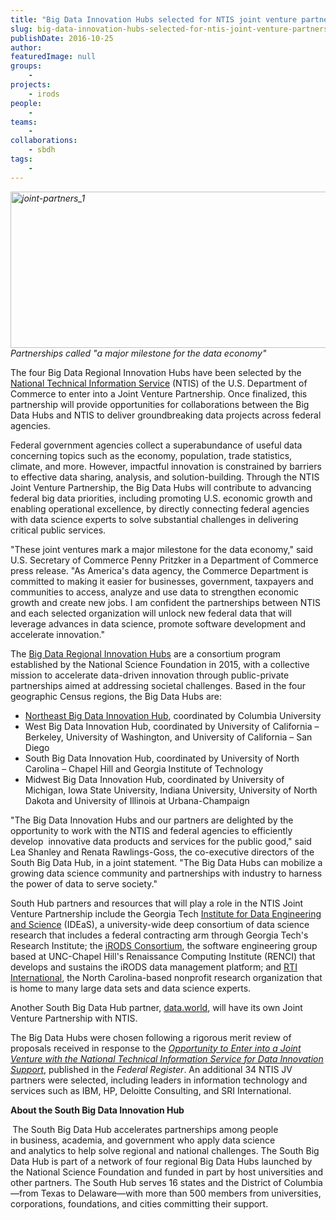 ```yaml
---
title: "Big Data Innovation Hubs selected for NTIS joint venture partnership"
slug: big-data-innovation-hubs-selected-for-ntis-joint-venture-partnership
publishDate: 2016-10-25
author: 
featuredImage: null
groups:
    - 
projects:
    - irods
people:
    - 
teams: 
    - 
collaborations:
    - sbdh
tags:
    -
---
```

<em><a href="https://renci.org/wp-content/uploads/2016/10/joint-partners_1.jpg"><img class="aligncenter wp-image-15739 size-full" src="https://renci.org/wp-content/uploads/2016/10/joint-partners_1.jpg" alt="joint-partners_1" width="700" height="250" /></a>Partnerships called "a major milestone for the data economy"</em>

The four Big Data Regional Innovation Hubs have been selected by the <a href="http://www.ntis.gov">National Technical Information Service</a> (NTIS) of the U.S. Department of Commerce to enter into a Joint Venture Partnership. Once finalized, this partnership will provide opportunities for collaborations between the Big Data Hubs and NTIS to deliver groundbreaking data projects across federal agencies.

Federal government agencies collect a superabundance of useful data concerning topics such as the economy, population, trade statistics, climate, and more. However, impactful innovation is constrained by barriers to effective data sharing, analysis, and solution-building. Through the NTIS Joint Venture Partnership, the Big Data Hubs will contribute to advancing federal big data priorities, including promoting U.S. economic growth and enabling operational excellence, by directly connecting federal agencies with data science experts to solve substantial challenges in delivering critical public services.

"These joint ventures mark a major milestone for the data economy," said U.S. Secretary of Commerce Penny Pritzker in a Department of Commerce press release. "As America's data agency, the Commerce Department is committed to making it easier for businesses, government, taxpayers and communities to access, analyze and use data to strengthen economic growth and create new jobs. I am confident the partnerships between NTIS and each selected organization will unlock new federal data that will leverage advances in data science, promote software development and accelerate innovation."

The <a href="https://www.nsf.gov/pubs/2015/nsf15562/nsf15562.htm">Big Data Regional Innovation Hubs</a> are a consortium program established by the National Science Foundation in 2015, with a collective mission to accelerate data-driven innovation through public-private partnerships aimed at addressing societal challenges. Based in the four geographic Census regions, the Big Data Hubs are:
<ul>
 	<li><a href="http://nebigdatahub.org">Northeast Big Data Innovation Hub</a>, coordinated by Columbia University</li>
 	<li>West Big Data Innovation Hub, coordinated by University of California – Berkeley, University of Washington, and University of California – San Diego</li>
 	<li>South Big Data Innovation Hub, coordinated by University of North Carolina – Chapel Hill and Georgia Institute of Technology</li>
 	<li>Midwest Big Data Innovation Hub, coordinated by University of Michigan, Iowa State University, Indiana University, University of North Dakota and University of Illinois at Urbana-Champaign</li>
</ul>
"The Big Data Innovation Hubs and our partners are delighted by the opportunity to work with the NTIS and federal agencies to efficiently develop  innovative data products and services for the public good," said Lea Shanley and Renata Rawlings-Goss, the co-executive directors of the South Big Data Hub, in a joint statement. "The Big Data Hubs can mobilize a growing data science community and partnerships with industry to harness the power of data to serve society."

South Hub partners and resources that will play a role in the NTIS Joint Venture Partnership include the Georgia Tech <a href="http://bigdata.gatech.edu/">Institute for Data Engineering and Science</a> (IDEaS), a university-wide deep consortium of data science research that includes a federal contracting arm through Georgia Tech's Research Institute; the <a href="http://www.irods.org/">iRODS Consortium</a>, the software engineering group based at UNC-Chapel Hill's Renaissance Computing Institute (RENCI) that develops and sustains the iRODS data management platform; and <a href="http://www.rti.org/">RTI International</a>, the North Carolina-based nonprofit research organization that is home to many large data sets and data science experts.

Another South Big Data Hub partner, <a href="https://data.world/">data.world</a>, will have its own Joint Venture Partnership with NTIS.

The Big Data Hubs were chosen following a rigorous merit review of proposals received in response to the <a href="https://www.gpo.gov/fdsys/pkg/FR-2016-06-15/pdf/2016-14175.pdf"><em>Opportunity to Enter into a Joint Venture with the National Technical Information Service for Data Innovation Suppor</em><em>t</em></a>, published in the <em>Federal Register</em>. An additional 34 NTIS JV partners were selected, including leaders in information technology and services such as IBM, HP, Deloitte Consulting, and SRI International.

<strong>About the South Big Data Innovation Hub</strong>

<strong> </strong>The South Big Data Hub accelerates partnerships among people in business, academia, and government who apply data science and analytics to help solve regional and national challenges. The South Big Data Hub is part of a network of four regional Big Data Hubs launched by the National Science Foundation and funded in part by host universities and other partners. The South Hub serves 16 states and the District of Columbia—from Texas to Delaware—with more than 500 members from universities, corporations, foundations, and cities committing their support.

&nbsp;
